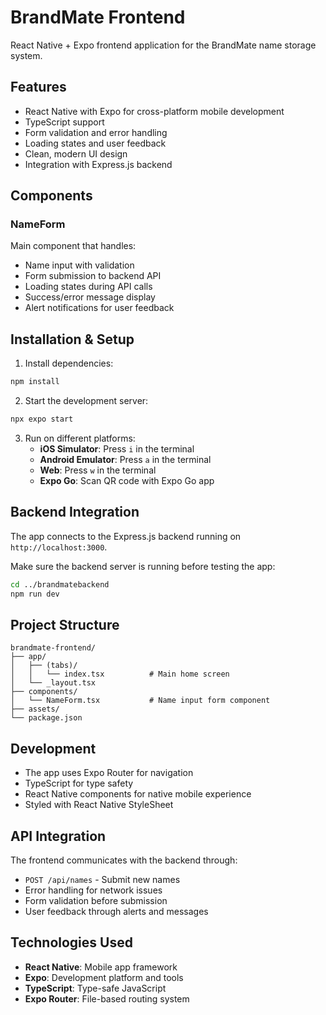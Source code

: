 # BrandMate Frontend

React Native + Expo frontend application for the BrandMate name storage system.

## Features

- React Native with Expo for cross-platform mobile development
- TypeScript support
- Form validation and error handling
- Loading states and user feedback
- Clean, modern UI design
- Integration with Express.js backend

## Components

### NameForm
Main component that handles:
- Name input with validation
- Form submission to backend API
- Loading states during API calls
- Success/error message display
- Alert notifications for user feedback

## Installation & Setup

1. Install dependencies:
```bash
npm install
```

2. Start the development server:
```bash
npx expo start
```

3. Run on different platforms:
   - **iOS Simulator**: Press `i` in the terminal
   - **Android Emulator**: Press `a` in the terminal
   - **Web**: Press `w` in the terminal
   - **Expo Go**: Scan QR code with Expo Go app

## Backend Integration

The app connects to the Express.js backend running on `http://localhost:3000`.

Make sure the backend server is running before testing the app:
```bash
cd ../brandmatebackend
npm run dev
```

## Project Structure

```
brandmate-frontend/
├── app/
│   ├── (tabs)/
│   │   └── index.tsx          # Main home screen
│   └── _layout.tsx
├── components/
│   └── NameForm.tsx           # Name input form component
├── assets/
└── package.json
```

## Development

- The app uses Expo Router for navigation
- TypeScript for type safety
- React Native components for native mobile experience
- Styled with React Native StyleSheet

## API Integration

The frontend communicates with the backend through:
- `POST /api/names` - Submit new names
- Error handling for network issues
- Form validation before submission
- User feedback through alerts and messages

## Technologies Used

- **React Native**: Mobile app framework
- **Expo**: Development platform and tools
- **TypeScript**: Type-safe JavaScript
- **Expo Router**: File-based routing system